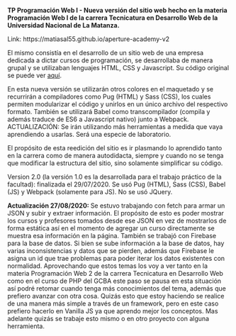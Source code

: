 <b>TP Programación Web I - Nueva versión del sitio web hecho en la materia Programación Web I de la carrera Tecnicatura en Desarrollo Web de la Universidad Nacional de La Matanza.</b>

<p>Link: https://matiasal55.github.io/aperture-academy-v2<p>

El mismo consistía en el desarrollo de un sitio web de una empresa dedicada a dictar cursos de programación, se desarrollaba de manera grupal y se utilizaban lenguajes HTML, CSS y Javascript. Su código original se puede ver <a href="https://github.com/matiasal55/pw1-tpWeb">aquí</a>.

En esta nueva versión se utilizarán otros colores en el maquetado y se recurrirán a compiladores como Pug (HTML) y Sass (CSS), los cuales permiten modularizar el código y unirlos en un único archivo del respectivo formato. También se utilizará Babel como transcompilador (compila y además traduce de ES6 a Javascript nativo) junto a Webpack.
ACTUALIZACIÓN: Se irán utilizando más herramientas a medida que vaya aprendiendo a usarlas. Será una especie de laboratorio.

El propósito de esta reedición del sitio es ir plasmando lo aprendido tanto en la carrera como de manera autodidacta, siempre y cuando no se tenga que modificar la estructura del sitio, sino solamente simplificar su código.

<p>Version 2.0 (la versión 1.0 es la desarrollada para el trabajo práctico de la facultad): finalizada el 29/07/2020. Se usó Pug (HTML), Sass (CSS), Babel (JS) y Webpack (solamente para JS). No se usó JQuery.</p>

<p><b>Actualización 27/08/2020: </b>Se estuvo trabajando con fetch para armar un JSON y subir y extraer información. El propósito de esto es poder mostrar los cursos y profesores tomados desde ese JSON en vez de mostrarlos de forma estática así en el momento de agregar un curso directamente se muestra esa información en la página. También se trabajó con Firebase para la base de datos. Si bien se sube información a la base de datos, hay varias inconsistencias y datos que se pierden, además que Firebase le asigna un id que trae problemas para poder iterar los datos existentes con normalidad. Aprovechando que estos temas los voy a ver tanto en la materia Programación Web 2 de la carrera Tecnicatura en Desarrollo Web como en el curso de PHP del GCBA este paso se pausa en esta situación así podré retomar cuando tenga más conocimientos del tema, además que prefiero avanzar con otra cosa. Quizás esto que estoy haciendo se realice de una manera más simple a través de un framework, pero en este caso prefiero hacerlo en Vanilla JS ya que aprendo mejor los conceptos. Mas adelante quizás se trabaje esto mismo o en otro proyecto con alguna herramienta.</p>
